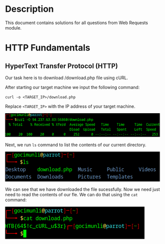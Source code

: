 # Description

This document contains solutions for all questions from Web Requests module.

# HTTP Fundamentals
## HyperText Transfer Protocol (HTTP)

Our task here is to download /download.php file using cURL.

After starting our target machine we input the following command:

`curl -o <TARGET_IP>/download.php`

Replace `<TARGET_IP>` with the IP address of your target machine.

![image](screenshots/output.png)

Next, we run `ls` command to list the contents of our current directory.

![image](screenshots/list.png)

We can see that we have downloaded the file sucessfully.
Now we need just need to read the contents of our fle. We can do that using the `cat` command: 

![image](screenshots/flag.png)

